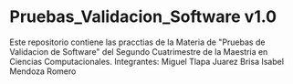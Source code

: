 # Pruebas_Validacion_Software v1.0
Este repositorio contiene las pracctias de la Materia de "Pruebas de Validacion de Software" del Segundo Cuatrimestre de la
Maestria en Ciencias Computacionales.
Integrantes:
Miguel Tlapa Juarez
Brisa Isabel Mendoza Romero
